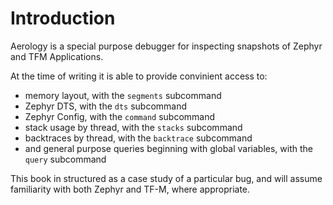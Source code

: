 # Introduction

Aerology is a special purpose debugger for inspecting snapshots of
Zephyr and TFM Applications.

At the time of writing it is able to provide convinient access to:
 * memory layout, with the `segments` subcommand
 * Zephyr DTS, with the `dts` subcommand
 * Zephyr Config, with the `command` subcommand
 * stack usage by thread, with the `stacks` subcommand
 * backtraces by thread, with the `backtrace` subcommand
 * and general purpose queries beginning with global variables, with the `query` subcommand

This book in structured as a case study of a particular bug, and will assume
familiarity with both Zephyr and TF-M, where appropriate.
